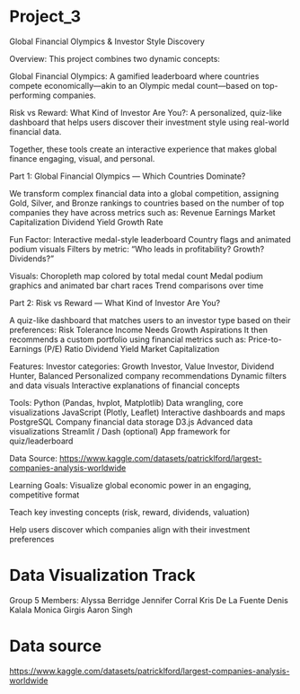 # Project_3
Global Financial Olympics & Investor Style Discovery

Overview:
This project combines two dynamic concepts:

Global Financial Olympics: A gamified leaderboard where countries compete economically—akin to an Olympic medal count—based on top-performing companies.

Risk vs Reward: What Kind of Investor Are You?: A personalized, quiz-like dashboard that helps users discover their investment style using real-world financial data.

Together, these tools create an interactive experience that makes global finance engaging, visual, and personal.

Part 1: Global Financial Olympics — Which Countries Dominate?

We transform complex financial data into a global competition, assigning Gold, Silver, and Bronze rankings to countries based on the number of top companies they have across metrics such as:
Revenue
Earnings
Market Capitalization
Dividend Yield
Growth Rate

Fun Factor:
Interactive medal-style leaderboard
Country flags and animated podium visuals
Filters by metric: “Who leads in profitability? Growth? Dividends?”

Visuals:
Choropleth map colored by total medal count
Medal podium graphics and animated bar chart races
Trend comparisons over time

Part 2: Risk vs Reward — What Kind of Investor Are You?

A quiz-like dashboard that matches users to an investor type based on their preferences:
Risk Tolerance
Income Needs
Growth Aspirations
It then recommends a custom portfolio using financial metrics such as:
Price-to-Earnings (P/E) Ratio
Dividend Yield
Market Capitalization

Features:
Investor categories: Growth Investor, Value Investor, Dividend Hunter, Balanced Personalized company recommendations
Dynamic filters and data visuals
Interactive explanations of financial concepts

Tools:
Python (Pandas, hvplot, Matplotlib)	Data wrangling, core visualizations
JavaScript (Plotly, Leaflet)	Interactive dashboards and maps
PostgreSQL	Company financial data storage
D3.js	Advanced data visualizations
Streamlit / Dash (optional)	App framework for quiz/leaderboard

Data Source:
https://www.kaggle.com/datasets/patricklford/largest-companies-analysis-worldwide

Learning Goals:
Visualize global economic power in an engaging, competitive format

Teach key investing concepts (risk, reward, dividends, valuation)

Help users discover which companies align with their investment preferences


Data Visualization Track 
=======
Group 5 Members:
Alyssa Berridge
Jennifer Corral
Kris De La Fuente
Denis Kalala
Monica Girgis
Aaron Singh
 
# Data source
https://www.kaggle.com/datasets/patricklford/largest-companies-analysis-worldwide
